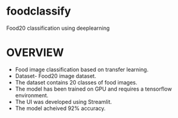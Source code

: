 # foodclassify
Food20 classification using deeplearning
# OVERVIEW
- Food image classification based on transfer learning.
- Dataset- Food20 image dataset.
- The dataset contains 20 classes of food images.
- The model has been trained on GPU and requires a tensorflow environment.
- The UI was developed using Streamlit.
- The model acheived 92% accuracy.
